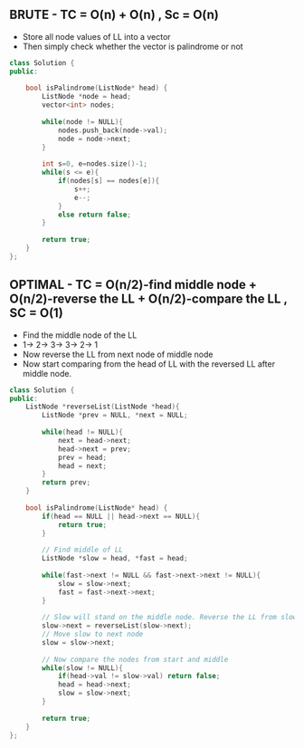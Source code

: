 ## BRUTE - TC = O(n) + O(n) ,  Sc = O(n)

- Store all node values of LL into a vector
- Then simply check whether the vector is palindrome or not

```cpp
class Solution {
public:
    
    bool isPalindrome(ListNode* head) {
        ListNode *node = head;
        vector<int> nodes;
        
        while(node != NULL){
            nodes.push_back(node->val);
            node = node->next;
        }
        
        int s=0, e=nodes.size()-1;
        while(s <= e){
            if(nodes[s] == nodes[e]){
                s++;
                e--;
            }
            else return false;
        }
        
        return true;
    }
};
```

## OPTIMAL - TC = O(n/2)-find middle node + O(n/2)-reverse the LL + O(n/2)-compare the LL , SC = O(1)

- Find the middle node of the LL
- 1-> 2-> 3-> 3-> 2-> 1
- Now reverse the LL from next node of middle node
- Now start comparing from the head of LL with the reversed LL after middle node.

```cpp
class Solution {
public:
    ListNode *reverseList(ListNode *head){
        ListNode *prev = NULL, *next = NULL;
        
        while(head != NULL){
            next = head->next;
            head->next = prev;
            prev = head;
            head = next;
        }
        return prev;
    }
    
    bool isPalindrome(ListNode* head) {
        if(head == NULL || head->next == NULL){
            return true;
        }
        
        // Find middle of LL
        ListNode *slow = head, *fast = head;
        
        while(fast->next != NULL && fast->next->next != NULL){
            slow = slow->next;
            fast = fast->next->next;
        }
        
        // Slow will stand on the middle node. Reverse the LL from slow->next node
        slow->next = reverseList(slow->next);
        // Move slow to next node
        slow = slow->next;
        
        // Now compare the nodes from start and middle 
        while(slow != NULL){
            if(head->val != slow->val) return false;
            head = head->next;
            slow = slow->next;
        }
        
        return true;
    }
};
```






